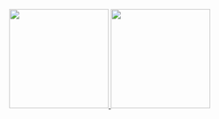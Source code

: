 <a href="https://github.com/AVS1508">
  <img height="180em" src="https://github-readme-stats.vercel.app/api?username=ThanabodeeSaepui&theme=buefy&show_icons=true" />
  <img height="180em" src="https://github-readme-stats.vercel.app/api/top-langs/?username=ThanabodeeSaepui&theme=buefy&layout=compact" />
</a>
